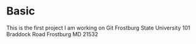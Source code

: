 # Basic
This is the first project I am working on Git
Frostburg State University
101 Braddock Road
Frostburg
MD
21532
